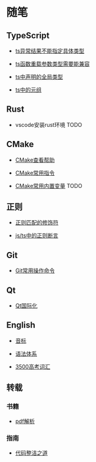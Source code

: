 # 随笔

## TypeScript

* [ts异常结果不能指定具体类型](TypeScript/ts_exception_result_type.md)

* [ts函数重载参数类型需要能兼容](TypeScript/ts_method_overload_type_need_compatible.md)

* [ts中声明的全局类型](TypeScript/ts_global_type.md)

* [ts中的元组](TypeScript/ts_tuple.md)

## Rust

* vscode安装rust环境 TODO

## CMake

* [CMake查看帮助](CMake/cmake_help.md)

* [CMake常用指令](CMake/cmake_commands.md)

* [CMake常用内置变量](CMake/cmake_variables.md) TODO

## 正则

* [正则匹配的修饰符](RegExpression/match_modifier.md)

* [js/ts中的正则断言](RegExpression/assertions_in_js-ts.md)

## Git

* [Git常用操作命令](Git/Command.md)

## Qt

* [Qt国际化](Qt/qt_localized.md)

## English

* [音标](English/phonetic.md)

* [语法体系](English/program.md)

* [3500高考词汇](English/words.md)

## 转载

### 书籍

* [pdf解析](Guides/PDF-Explained-master/README.md)

### 指南

* [代码整洁之道](Guides/Clean-Code-Notes-master/README.md)
